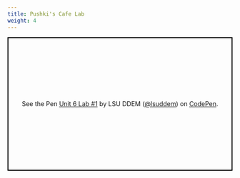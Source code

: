 ```yaml
---
title: Pushki's Cafe Lab
weight: 4
---
```


<p class="codepen" data-height="600" data-theme-id="33744" data-default-tab="js,result" data-user="lsuddem" data-slug-hash="e753f868bd2b57d82538701bb77df3d9" data-editable="true" style="height: 300px; box-sizing: border-box; display: flex; align-items: center; justify-content: center; border: 2px solid black; margin: 1em 0; padding: 1em;" data-pen-title="Unit 6 Lab #1">
  <span>See the Pen <a href="https://codepen.io/lsuddem/pen/e753f868bd2b57d82538701bb77df3d9/">Unit 6 Lab #1</a> by LSU DDEM (<a href="https://codepen.io/lsuddem">@lsuddem</a>)
  on <a href="https://codepen.io">CodePen</a>.</span>
</p>
<script async src="https://static.codepen.io/assets/embed/ei.js"></script>